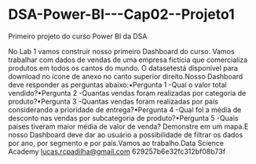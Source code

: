 # DSA-Power-BI---Cap02--Projeto1
Primeiro projeto do curso Power BI da DSA

No Lab 1 vamos construir nosso primeiro Dashboard do curso. Vamos trabalhar com dados de vendas de uma empresa fictícia que comercializa produtos em todos os cantos do mundo. O datasetestá disponível para download no ícone de anexo no canto superior direito.Nosso Dashboard deve responder as perguntas abaixo:•Pergunta 1 -Qual o valor total vendido?•Pergunta 2 -Quantas vendas foram realizadas por categoria de produto?•Pergunta 3 -Quantas vendas foram realizadas por país considerando a prioridade de entrega?•Pergunta 4 -Qual foi a média de desconto nas vendas por subcategoria de produto?•Pergunta 5 -Quais países tiveram maior média de valor de venda? Demonstre em um mapa.E nosso Dashboard deve dar ao usuário a possibilidade de filtrar os dados por ano, por segmento e por país.Vamos ao trabalho.Data Science Academy lucas.rcpadilha@gmail.com 629257b6e32fc312bf08b73f
